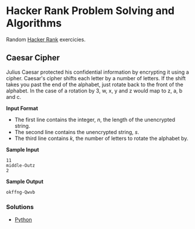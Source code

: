 # Hacker Rank Problem Solving and Algorithms
Random [Hacker Rank](https://www.hackerrank.com) exercicies.

## Caesar Cipher
Julius Caesar protected his confidential information by encrypting it using a cipher. Caesar's cipher shifts each letter by a number of letters. If the shift takes you past the end of the alphabet, just rotate back to the front of the alphabet. In the case of a rotation by 3, w, x, y and z would map to z, a, b and c.

**Input Format**
- The first line contains the integer, _n_, the length of the unencrypted string. 
- The second line contains the unencrypted string, _s_. 
- The third line contains _k_, the number of letters to rotate the alphabet by.

**Sample Input**
```
11
middle-Outz
2
```
**Sample Output**
```
okffng-Qwvb
```

### Solutions
- [Python](python/caesar-cipher.py)
